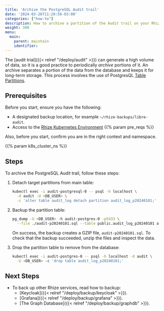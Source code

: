 ```yaml
---
title: 'Archive the PostgreSQL Audit trail'
date: '2024-03-26T11:20:56-03:00'
categories: ["how-to"]
description: How to archive a partition of the Audit trail on your Rhize deployment
weight: 300
menu:
  main:
    parent: maintain
    identifier:
---
```


The [audit trial]({{< relref "/deploy/audit" >}}) can generate a high volume of data, so it is a good practice to periodically _archive_ portions of it. An archive separates a portion of the data from the database and keeps it for long-term storage. This process involves the use of PostgresQL [Table Partitions](https://www.postgresql.org/docs/current/ddl-partitioning.html).

## Prerequisites

Before you start, ensure you have the following:

- A designated backup location, for example `~/rhize-backups/libre-audit`.
- Access to the [Rhize Kubernetes Environment](/deploy/install/setup-kubernetes)
{{% param pre_reqs %}}


Also, before you start, confirm you are in the right context and namespace.

{{% param k8s_cluster_ns %}}

## Steps

To archive the PostgreSQL Audit trail, follow these steps:

1. Detach target partitions from main table:

    ```bash
    kubectl exec -i audit-postgresql-0 -- psql -h localhost \
      -d audit -U <DB_USER> \
      -c 'alter table audit_log detach partition audit_log_p20240101;'
    ```

1. Backup the partition table:

    ```bash
    pg_dump -U <DB_USER> -h audit-postgres-0 -p5433 \
      --file ./audit-p20240101.sql --table public.audit_log_p20240101 audit
    ```

   On success, the backup creates a GZIP file, `audit-p20240101.sql`.
   To check that the backup succeeded, unzip the files and inspect the data.

1. Drop the partition table to remove from the database:

    ```bash
    kubectl exec -i audit-postgres-0 -- psql -h localhost -d audit \
      -U <DB_USER> -c 'drop table audit_log_p20240101;'
    ```

## Next Steps

- To back up other Rhize services, read how to backup:
  - [Keycloak]({{< relref "/deploy/backup/keycloak" >}}).
  - [Grafana]({{< relref "/deploy/backup/grafana" >}}).
  - [The Graph Database]({{< relref "/deploy/backup/graphdb" >}}).

